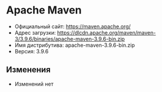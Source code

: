 # Apache Maven

* Официальный сайт: https://maven.apache.org/
* Адрес загрузки: https://dlcdn.apache.org/maven/maven-3/3.9.6/binaries/apache-maven-3.9.6-bin.zip
* Имя дистрибутива: apache-maven-3.9.6-bin.zip
* Версия: 3.9.6

## Изменения
* Изменений нет